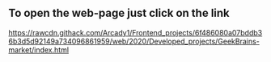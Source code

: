 ## To open the web-page just click on the link
https://rawcdn.githack.com/Arcady1/Frontend_projects/6f486080a07bddb36b3d5d92149a734096861959/web/2020/Developed_projects/GeekBrains-market/index.html
